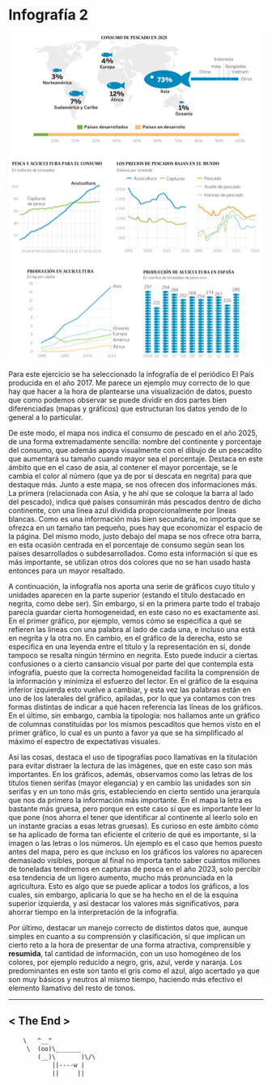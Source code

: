# Infografía 2

![Consumo de pescado en 2025](/images/infografia-2.png)

Para este ejercicio se ha seleccionado la infografía de el periódico El 
País producida en el año 2017. Me parece un ejemplo muy correcto de lo 
que hay que hacer a la hora de plantearse una visualización de datos, 
puesto que como podemos observar se puede dividir en dos partes bien 
diferenciadas (mapas y gráficos) que estructuran los datos yendo de lo 
general a lo particular.

De este modo, el mapa nos indica el consumo de pescado en el año 2025, 
de una forma extremadamente sencilla: nombre del continente y porcentaje 
del consumo, que además apoya visualmente con el dibujo de un pescadito 
que aumentará su tamaño cuando mayor sea el porcentaje. Destaca en este 
ámbito que en el caso de asia, al contener el mayor porcentaje, se le 
cambia el color al número (que ya de por sí descata en negrita) para que 
destaque más. Junto a este mapa, se nos ofrecen dos informaciones más. 
La primera (relacionada con Asia, y he ahí que se coloque la barra al 
lado del pescado), indica qué países consumirán más pescados dentro de 
dicho continente, con una línea azul dividida proporcionalmente por 
líneas blancas. Como es una información más bien secundaria, no importa 
que se ofrezca en un tamaño tan pequeño, pues hay que economizar el 
espacio de la página. Del mismo modo, justo debajo del mapa se nos 
ofrece otra barra, en esta ocasión centrada en el porcentaje de consumo 
según sean los países desarrollados o subdesarrollados. Como esta 
información sí que es más importante, se utilizan otros dos colores que 
no se han usado hasta entonces para un mayor resaltado.

A continuación, la infografía nos aporta una serie de gráficos cuyo 
título y unidades aparecen en la parte superior (estando el título 
destacado en negrita, como debe ser). Sin embargo, si en la primera 
parte todo el trabajo parecía guardar cierta homogeneidad, en este caso 
no es exactamente así. En el primer gráfico, por ejemplo, vemos cómo se 
especifíca a qué se refieren las líneas con una palabra al lado de cada 
una, e incluso una está en negrita y la otra no. En cambio, en el 
gráfico de la derecha, esto se especifica en una leyenda entre el título 
y la representación en sí, donde tampoco se resalta ningún término en 
negrita. Esto puede inducir a ciertas confusiones o a cierto cansancio 
visual por parte del que contempla esta infografía, puesto que la 
correcta homogeneidad facilita la comprensión de la información y 
minimiza el esfuerzo del lector. En el gráfico de la esquina inferior 
izquierda esto vuelve a cambiar, y esta vez las palabras están en uno de 
los laterales del gráfico, apiladas, por lo que ya contamos con tres 
formas distintas de indicar a qué hacen referencia las líneas de los 
gráficos. En el último, sin embargo, cambia la tipología: nos hallamos 
ante un gráfico de columnas constituidas por los mismos pescaditos que 
hemos visto en el primer gráfico, lo cual es un punto a favor ya que se 
ha simplificado al máximo el espectro de expectativas visuales.

Así las cosas, destaca el uso de tipografías poco llamativas en la 
titulación para evitar distraer la lectura de las imágenes, que en este 
caso son más importantes. En los gráficos, además, observamos como las 
letras de los títulos tienen serifas (mayor elegancia) y en cambio las 
unidades son sin serifas y en un tono más gris, estableciendo en cierto 
sentido una jerarquía que nos da primero la información más importante. 
En el mapa la letra es bastante más gruesa, pero porque en este caso sí 
que es importante leer lo que pone (nos ahorra el tener que identificar 
al continente al leerlo solo en un instante gracias a esas letras 
gruesas). Es curioso en este ámbito cómo se ha aplicado de forma tan 
eficiente el criterio de qué es importante, si la imagen o las letras o 
los números. Un ejemplo es el caso que hemos puesto antes del mapa, pero 
es que incluso en los gráficos los valores no aparecen demasiado 
visibles, porque al final no importa tanto saber cuántos millones de 
toneladas tendremos en capturas de pesca en el año 2023, solo percibir 
esa tendencia de un ligero aumento, mucho más pronunciada en la 
agricultura. Esto es algo que se puede aplicar a todos los gráficos, a 
los cuales, sin embargo, aplicaría lo que se ha hecho en el de la 
esquina superior izquierda, y así destacar los valores más 
significativos, para ahorrar tiempo en la interpretación de la 
infografía.


Por último, destacar un manejo correcto de distintos datos que, 
aunque simples en cuanto a su comprensión y clasificación, sí que 
implican un cierto reto a la hora de presentar de una forma atractiva, 
comprensible y **resumida**, tal cantidad de información, con un 
uso homogéneo de los colores, por ejemplo reducido a negro, 
gris, azul, verde y naranja. Los predominantes en este son tanto el gris 
como el azul, algo acertado ya que son muy básicos y neutros al mismo 
tiempo, haciendo más efectivo el elemento llamativo del resto de tonos.

 _________ 
< The End >
 --------- 
        \   ^__^
         \  (oo)\_______
            (__)\       )\/\
                ||----w |
                ||     ||


